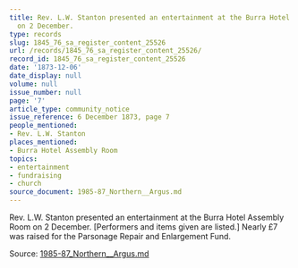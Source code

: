 ```yaml
---
title: Rev. L.W. Stanton presented an entertainment at the Burra Hotel Assembly Room
  on 2 December.
type: records
slug: 1845_76_sa_register_content_25526
url: /records/1845_76_sa_register_content_25526/
record_id: 1845_76_sa_register_content_25526
date: '1873-12-06'
date_display: null
volume: null
issue_number: null
page: '7'
article_type: community_notice
issue_reference: 6 December 1873, page 7
people_mentioned:
- Rev. L.W. Stanton
places_mentioned:
- Burra Hotel Assembly Room
topics:
- entertainment
- fundraising
- church
source_document: 1985-87_Northern__Argus.md
---
```


Rev. L.W. Stanton presented an entertainment at the Burra Hotel Assembly Room on 2 December.  [Performers and items given are listed.]  Nearly £7 was raised for the Parsonage Repair and Enlargement Fund.

Source: [1985-87_Northern__Argus.md](/downloads/markdown/1985-87_Northern__Argus.md)
